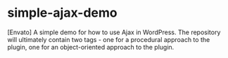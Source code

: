 # simple-ajax-demo
[Envato] A simple demo for how to use Ajax in WordPress. The repository will ultimately contain two tags - one for a procedural approach to the plugin, one for an object-oriented approach to the plugin.
